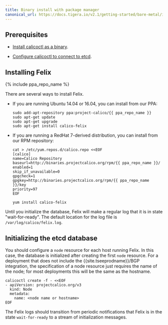 ```yaml
---
title: Binary install with package manager
canonical_url: https://docs.tigera.io/v2.1/getting-started/bare-metal/installation/binary-mgr
---
```



## Prerequisites

- [Install calicoctl as a binary](/{{page.version}}/usage/calicoctl/install#installing-calicoctl-as-a-binary-on-a-single-host).

- [Configure calicoctl to connect to etcd](/{{page.version}}/usage/calicoctl/configure/).


## Installing Felix

{% include ppa_repo_name %}

There are several ways to install Felix.

-   If you are running Ubuntu 14.04 or 16.04, you can install from our PPA:

        sudo add-apt-repository ppa:project-calico/{{ ppa_repo_name }}
        sudo apt-get update
        sudo apt-get upgrade
        sudo apt-get install calico-felix

-   If you are running a RedHat 7-derived distribution, you can install
    from our RPM repository:

        cat > /etc/yum.repos.d/calico.repo <<EOF
        [calico]
        name=Calico Repository
        baseurl=http://binaries.projectcalico.org/rpm/{{ ppa_repo_name }}/
        enabled=1
        skip_if_unavailable=0
        gpgcheck=1
        gpgkey=http://binaries.projectcalico.org/rpm/{{ ppa_repo_name }}/key
        priority=97
        EOF

        yum install calico-felix


Until you initialize the database, Felix will make a regular log that it
is in state "wait-for-ready". The default location for the log file is
`/var/log/calico/felix.log`.

## Initializing the etcd database

You should configure a `node` resource for each
host running Felix.  In this case, the database is initialized after
creating the first `node` resource.  For a deployment that does not include
the {{site.tseeprodname}}/BGP integration, the specification of a node resource just
requires the name of the node; for most deployments this will be the same as the
hostname.

```
calicoctl create -f - <<EOF
- apiVersion: projectcalico.org/v3
  kind: Node
  metadata:
    name: <node name or hostname>
EOF
```

The Felix logs should transition from periodic notifications
that Felix is in the state `wait-for-ready` to a stream of initialization
messages.

